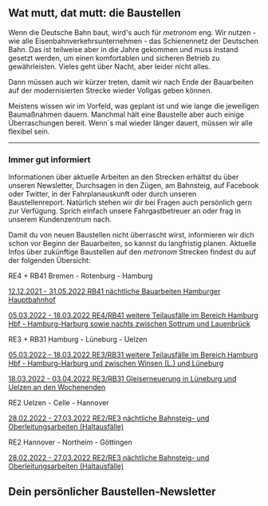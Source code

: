 Wat mutt, dat mutt: die Baustellen
----------

Wenn die Deutsche Bahn baut, wird's auch für *metronom* eng.
Wir nutzen - wie alle Eisenbahnverkehrsunternehmen - das Schienennetz der Deutschen Bahn. Das ist teilweise aber in die Jahre gekommen und muss instand gesetzt werden, um einen komfortablen und sicheren Betrieb zu gewährleisten. Vieles geht über Nacht, aber leider nicht alles.

Dann müssen auch wir kürzer treten, damit wir nach Ende der Bauarbeiten auf der modernisierten Strecke wieder Vollgas geben können.

Meistens wissen wir im Vorfeld, was geplant ist und wie lange die jeweiligen Baumaßnahmen dauern. Manchmal hält eine Baustelle aber auch einige Überraschungen bereit. Wenn´s mal wieder länger dauert, müssen wir alle flexibel sein.

---

### Immer gut informiert ###

Informationen über aktuelle Arbeiten an den Strecken erhältst du über unseren Newsletter, Durchsagen in den Zügen, am Bahnsteig, auf Facebook oder Twitter, in der Fahrplanauskunft oder durch unseren Baustellenreport. Natürlich stehen wir dir bei Fragen auch persönlich gern zur Verfügung. Sprich einfach unsere Fahrgastbetreuer an oder frag in unserem Kundenzentrum nach.

Damit du von neuen Baustellen nicht überrascht wirst, informieren wir dich schon vor Beginn der Bauarbeiten, so kannst du langfristig planen. Aktuelle Infos über zukünftige Baustellen auf den *metronom* Strecken findest du auf der folgenden Übersicht:

RE4 + RB41 Bremen - Rotenburg - Hamburg

[12.12.2021 - 31.05.2022 RB41 nächtliche Bauarbeiten Hamburger Hauptbahnhof](https://www.der-metronom.de/baustellen/rb41-naechtliche-bauarbeiten-hamburger-hauptbahnhof/)

[05.03.2022 - 18.03.2022 RE4/RB41 weitere Teilausfälle im Bereich Hamburg Hbf - Hamburg-Harburg sowie nachts zwischen Sottrum und Lauenbrück](https://www.der-metronom.de/baustellen/re4-rb41-weitere-teilausfaelle-im-bereich-hamburg-hbf-hamburg-harburg/)

RE3 + RB31 Hamburg - Lüneburg - Uelzen

[05.03.2022 - 18.03.2022 RE3/RB31 weitere Teilausfälle im Bereich Hamburg Hbf - Hamburg-Harburg und zwischen Winsen (L.) und Lüneburg](https://www.der-metronom.de/baustellen/re3-rb31-weitere-teilausfaelle-im-bereich-hamburg-hbf-hamburg-harburg/)

[18.03.2022 - 03.04.2022 RE3/RB31 Gleiserneuerung in Lüneburg und Uelzen an den Wochenenden](https://www.der-metronom.de/baustellen/re3-rb31-gleiserneuerung-in-lueneburg-und-uelzen-an-den-wochenenden/)

RE2 Uelzen - Celle - Hannover

[28.02.2022 - 27.03.2022 RE2/RE3 nächtliche Bahnsteig- und Oberleitungsarbeiten (Haltausfälle)](https://www.der-metronom.de/baustellen/re2-re3-naechtliche-bahnsteig-und-oberleitungsarbeiten-haltausfaelle/)

RE2 Hannover - Northeim - Göttingen

[28.02.2022 - 27.03.2022 RE2/RE3 nächtliche Bahnsteig- und Oberleitungsarbeiten (Haltausfälle)](https://www.der-metronom.de/baustellen/re2-re3-naechtliche-bahnsteig-und-oberleitungsarbeiten-haltausfaelle-1/)

Dein persönlicher Baustellen-Newsletter
----------
